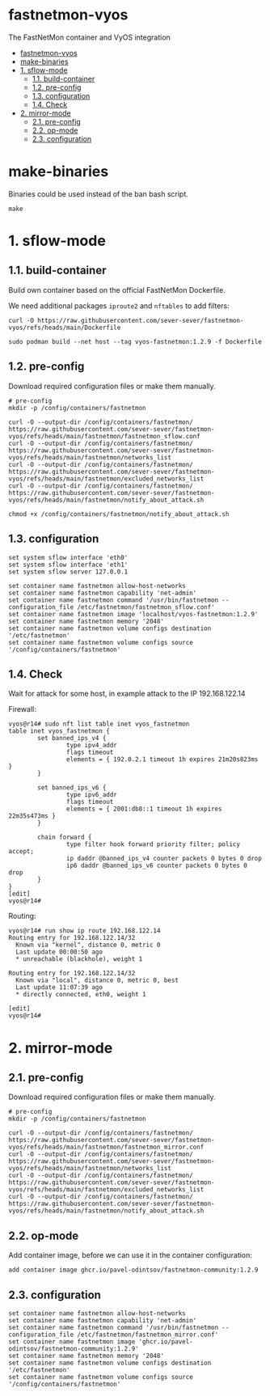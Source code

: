 # fastnetmon-vyos
The FastNetMon container and VyOS integration 
- [fastnetmon-vyos](#fastnetmon-vyos)
- [make-binaries](#make-binaries)
- [1. sflow-mode](#1-sflow-mode)
  - [1.1. build-container](#11-build-container)
  - [1.2. pre-config](#12-pre-config)
  - [1.3. configuration](#13-configuration)
  - [1.4. Check](#14-check)
- [2. mirror-mode](#2-mirror-mode)
  - [2.1. pre-config](#21-pre-config)
  - [2.2. op-mode](#22-op-mode)
  - [2.3. configuration](#23-configuration)

# make-binaries
Binaries could be used instead of the ban bash script.
```
make
```

# 1. sflow-mode
## 1.1. build-container
Build own container based on the official FastNetMon Dockerfile.

We need additional packages `iproute2` and `nftables` to add filters:
```
curl -O https://raw.githubusercontent.com/sever-sever/fastnetmon-vyos/refs/heads/main/Dockerfile

sudo podman build --net host --tag vyos-fastnetmon:1.2.9 -f Dockerfile
```
## 1.2. pre-config
Download required configuration files or make them manually.
```
# pre-config
mkdir -p /config/containers/fastnetmon

curl -O --output-dir /config/containers/fastnetmon/ https://raw.githubusercontent.com/sever-sever/fastnetmon-vyos/refs/heads/main/fastnetmon/fastnetmon_sflow.conf
curl -O --output-dir /config/containers/fastnetmon/ https://raw.githubusercontent.com/sever-sever/fastnetmon-vyos/refs/heads/main/fastnetmon/networks_list
curl -O --output-dir /config/containers/fastnetmon/ https://raw.githubusercontent.com/sever-sever/fastnetmon-vyos/refs/heads/main/fastnetmon/excluded_networks_list
curl -O --output-dir /config/containers/fastnetmon/ https://raw.githubusercontent.com/sever-sever/fastnetmon-vyos/refs/heads/main/fastnetmon/notify_about_attack.sh

chmod +x /config/containers/fastnetmon/notify_about_attack.sh
```
## 1.3. configuration
```
set system sflow interface 'eth0'
set system sflow interface 'eth1'
set system sflow server 127.0.0.1

set container name fastnetmon allow-host-networks
set container name fastnetmon capability 'net-admin'
set container name fastnetmon command '/usr/bin/fastnetmon --configuration_file /etc/fastnetmon/fastnetmon_sflow.conf'
set container name fastnetmon image 'localhost/vyos-fastnetmon:1.2.9'
set container name fastnetmon memory '2048'
set container name fastnetmon volume configs destination '/etc/fastnetmon'
set container name fastnetmon volume configs source '/config/containers/fastnetmon'
```
## 1.4. Check
Wait for attack for some host, in example attack to the IP 192.168.122.14

Firewall:
```
vyos@r14# sudo nft list table inet vyos_fastnetmon
table inet vyos_fastnetmon {
        set banned_ips_v4 {
                type ipv4_addr
                flags timeout
                elements = { 192.0.2.1 timeout 1h expires 21m20s823ms }
        }

        set banned_ips_v6 {
                type ipv6_addr
                flags timeout
                elements = { 2001:db8::1 timeout 1h expires 22m35s473ms }
        }

        chain forward {
                type filter hook forward priority filter; policy accept;
                ip daddr @banned_ips_v4 counter packets 0 bytes 0 drop
                ip6 daddr @banned_ips_v6 counter packets 0 bytes 0 drop
        }
}
[edit]
vyos@r14#

```
Routing:
```
vyos@r14# run show ip route 192.168.122.14
Routing entry for 192.168.122.14/32
  Known via "kernel", distance 0, metric 0
  Last update 00:00:50 ago
  * unreachable (blackhole), weight 1

Routing entry for 192.168.122.14/32
  Known via "local", distance 0, metric 0, best
  Last update 11:07:39 ago
  * directly connected, eth0, weight 1

[edit]
vyos@r14#
```

# 2. mirror-mode
## 2.1. pre-config
Download required configuration files or make them manually.
```
# pre-config
mkdir -p /config/containers/fastnetmon

curl -O --output-dir /config/containers/fastnetmon/ https://raw.githubusercontent.com/sever-sever/fastnetmon-vyos/refs/heads/main/fastnetmon/fastnetmon_mirror.conf
curl -O --output-dir /config/containers/fastnetmon/ https://raw.githubusercontent.com/sever-sever/fastnetmon-vyos/refs/heads/main/fastnetmon/networks_list
curl -O --output-dir /config/containers/fastnetmon/ https://raw.githubusercontent.com/sever-sever/fastnetmon-vyos/refs/heads/main/fastnetmon/excluded_networks_list
curl -O --output-dir /config/containers/fastnetmon/ https://raw.githubusercontent.com/sever-sever/fastnetmon-vyos/refs/heads/main/fastnetmon/notify_about_attack.sh
```
## 2.2. op-mode
Add container image, before we can use it in the container configuration:
```
add container image ghcr.io/pavel-odintsov/fastnetmon-community:1.2.9
```
## 2.3. configuration
```
set container name fastnetmon allow-host-networks
set container name fastnetmon capability 'net-admin'
set container name fastnetmon command '/usr/bin/fastnetmon --configuration_file /etc/fastnetmon/fastnetmon_mirror.conf'
set container name fastnetmon image 'ghcr.io/pavel-odintsov/fastnetmon-community:1.2.9'
set container name fastnetmon memory '2048'
set container name fastnetmon volume configs destination '/etc/fastnetmon'
set container name fastnetmon volume configs source '/config/containers/fastnetmon'
```
